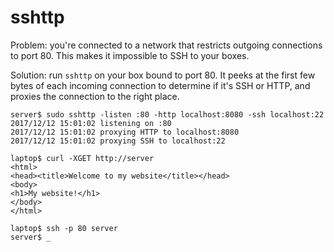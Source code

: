 # sshttp

Problem: you're connected to a network that restricts outgoing connections to
port 80. This makes it impossible to SSH to your boxes.

Solution: run `sshttp` on your box bound to port 80. It peeks at the first few
bytes of each incoming connection to determine if it's SSH or HTTP, and proxies
the connection to the right place.

```
server$ sudo sshttp -listen :80 -http localhost:8080 -ssh localhost:22
2017/12/12 15:01:02 listening on :80
2017/12/12 15:01:02 proxying HTTP to localhost:8080
2017/12/12 15:01:02 proxying SSH to localhost:22
```

```
laptop$ curl -XGET http://server
<html>
<head><title>Welcome to my website</title></head>
<body>
<h1>My website!</h1>
</body>
</html>
```

```
laptop$ ssh -p 80 server
server$ _
```

